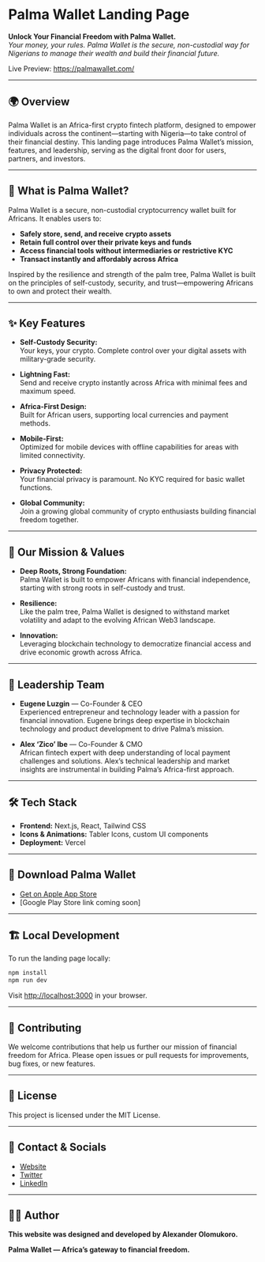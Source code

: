 # Palma Wallet Landing Page

**Unlock Your Financial Freedom with Palma Wallet.**  
_Your money, your rules. Palma Wallet is the secure, non-custodial way for Nigerians to manage their wealth and build their financial future._

Live Preview: https://palmawallet.com/

---

## 🌍 Overview

Palma Wallet is an Africa-first crypto fintech platform, designed to empower individuals across the continent—starting with Nigeria—to take control of their financial destiny. This landing page introduces Palma Wallet’s mission, features, and leadership, serving as the digital front door for users, partners, and investors.

---

## 🚀 What is Palma Wallet?

Palma Wallet is a secure, non-custodial cryptocurrency wallet built for Africans. It enables users to:

- **Safely store, send, and receive crypto assets**
- **Retain full control over their private keys and funds**
- **Access financial tools without intermediaries or restrictive KYC**
- **Transact instantly and affordably across Africa**

Inspired by the resilience and strength of the palm tree, Palma Wallet is built on the principles of self-custody, security, and trust—empowering Africans to own and protect their wealth.

---

## ✨ Key Features

- **Self-Custody Security:**  
  Your keys, your crypto. Complete control over your digital assets with military-grade security.

- **Lightning Fast:**  
  Send and receive crypto instantly across Africa with minimal fees and maximum speed.

- **Africa-First Design:**  
  Built for African users, supporting local currencies and payment methods.

- **Mobile-First:**  
  Optimized for mobile devices with offline capabilities for areas with limited connectivity.

- **Privacy Protected:**  
  Your financial privacy is paramount. No KYC required for basic wallet functions.

- **Global Community:**  
  Join a growing global community of crypto enthusiasts building financial freedom together.

---

## 🌱 Our Mission & Values

- **Deep Roots, Strong Foundation:**  
  Palma Wallet is built to empower Africans with financial independence, starting with strong roots in self-custody and trust.

- **Resilience:**  
  Like the palm tree, Palma Wallet is designed to withstand market volatility and adapt to the evolving African Web3 landscape.

- **Innovation:**  
  Leveraging blockchain technology to democratize financial access and drive economic growth across Africa.

---

## 👥 Leadership Team

- **Eugene Luzgin** — Co-Founder & CEO  
  Experienced entrepreneur and technology leader with a passion for financial innovation. Eugene brings deep expertise in blockchain technology and product development to drive Palma’s mission.

- **Alex ‘Zico’ Ibe** — Co-Founder & CMO  
  African fintech expert with deep understanding of local payment challenges and solutions. Alex’s technical leadership and market insights are instrumental in building Palma’s Africa-first approach.

---

## 🛠️ Tech Stack

- **Frontend:** Next.js, React, Tailwind CSS
- **Icons & Animations:** Tabler Icons, custom UI components
- **Deployment:** Vercel

---

## 📱 Download Palma Wallet

- [Get on Apple App Store](https://apps.apple.com/us/app/palma-wallet/id6747275024)
- [Google Play Store link coming soon]

---

## 🏗️ Local Development

To run the landing page locally:

```bash
npm install
npm run dev
```

Visit [http://localhost:3000](http://localhost:3000) in your browser.

---

## 🤝 Contributing

We welcome contributions that help us further our mission of financial freedom for Africa. Please open issues or pull requests for improvements, bug fixes, or new features.

---

## 📄 License

This project is licensed under the MIT License.

---

## 📢 Contact & Socials

- [Website](https://palmawallet.com)
- [Twitter](https://twitter.com/palmawallet)
- [LinkedIn](https://linkedin.com/company/palmawallet)

---

## 👨‍💻 Author

**This website was designed and developed by Alexander Olomukoro.**

**Palma Wallet — Africa’s gateway to financial freedom.**
